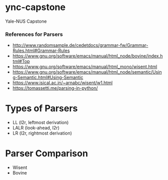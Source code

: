 # ync-capstone
Yale-NUS Capstone 

### References for Parsers
- http://www.randomsample.de/cedetdocs/grammar-fw/Grammar-Rules.html#Grammar-Rules
- https://www.gnu.org/software/emacs/manual/html_node/bovine/index.html#Top
- https://www.gnu.org/software/emacs/manual/html_mono/wisent.html
- https://www.gnu.org/software/emacs/manual/html_node/semantic/Using-Semantic.html#Using-Semantic
- https://www.isical.ac.in/~arnabc/wisent/w1.html
- https://tomassetti.me/parsing-in-python/

# Types of Parsers 
- LL (l2r, leftmost derivation) 
- LALR (look-ahead, l2r)
- LR (l2r, rightmost derivation)



# Parser Comparison
- Wisent
- Bovine
